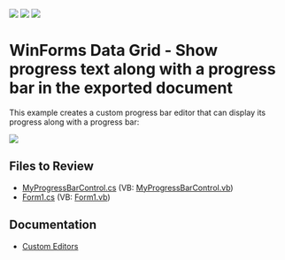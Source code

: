 <!-- default badges list -->
![](https://img.shields.io/endpoint?url=https://codecentral.devexpress.com/api/v1/VersionRange/128622572/23.1.1%2B)
[![](https://img.shields.io/badge/Open_in_DevExpress_Support_Center-FF7200?style=flat-square&logo=DevExpress&logoColor=white)](https://supportcenter.devexpress.com/ticket/details/E20007)
[![](https://img.shields.io/badge/📖_How_to_use_DevExpress_Examples-e9f6fc?style=flat-square)](https://docs.devexpress.com/GeneralInformation/403183)
<!-- default badges end -->

# WinForms Data Grid - Show progress text along with a progress bar in the exported document

This example creates a custom progress bar editor that can display its progress along with a progress bar:

![](https://raw.githubusercontent.com/DevExpress-Examples/how-to-show-the-progressbars-text-along-with-the-progress-bar-in-the-exported-document-e20007/23.1.1%2B/media/winforms-grid-print-preview-with-progressbar.png)


## Files to Review

* [MyProgressBarControl.cs](./CS/WindowsApplication1/MyProgressBarControl.cs) (VB: [MyProgressBarControl.vb](./VB/WindowsApplication1/MyProgressBarControl.vb))
* [Form1.cs](./CS/WindowsApplication1/Form1.cs) (VB: [Form1.vb](./VB/WindowsApplication1/Form1.vb))


## Documentation

* [Custom Editors](https://docs.devexpress.com/WindowsForms/4716/controls-and-libraries/editors-and-simple-controls/common-editor-features-and-concepts/custom-editors)
